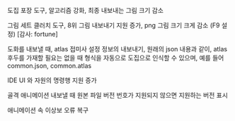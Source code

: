 도집 포장 도구, 알고리즘 강화, 최종 내보내는 그림 크기 감소

그림 세트 클러치 도구, 8위 그림 내보내기 지원 증가, png 그림 크기 크게 감소 (F9 설정) [감사: fortune]

도화를 내보낼 때, atlas 접미사 설정 정보의 내보내기, 원래의 json 내용과 같이, atlas 후두를 가재할 필요는 없을 때 형식을 자동으로 도집으로 인식할 수 있으며, 예를 들어 common.json, common.atlas

IDE UI 와 자원의 명령행 지원 증가

골격 애니메이션 내보낼 때 원본 파일 버전 번호가 지원되지 않으면 지원하는 버전 표시

애니메이션 속 이상보 오류 복구